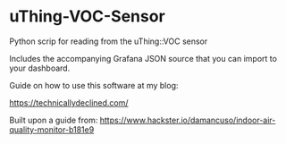 # uThing-VOC-Sensor
Python scrip for reading from the uThing::VOC sensor 
 
 Includes the accompanying Grafana JSON source that you can import to your dashboard. 
 
 Guide on how to use this software at my blog:
 
 https://technicallydeclined.com/
 
 Built upon a guide from:
 https://www.hackster.io/damancuso/indoor-air-quality-monitor-b181e9
 
